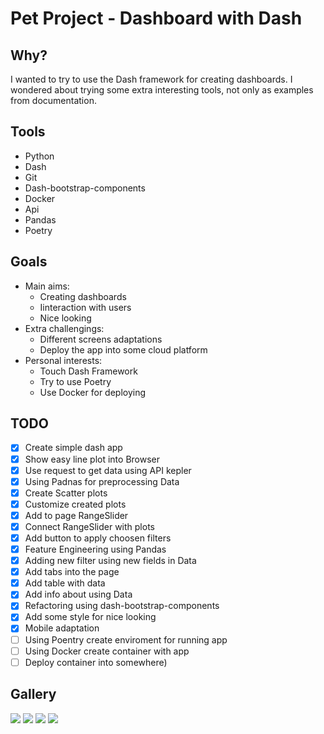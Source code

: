 # Pet Project - Dashboard with Dash

## Why?
I wanted to try to use the Dash framework for creating dashboards. I wondered about trying some extra interesting tools, not only as examples from documentation. 

## Tools
- Python
- Dash
- Git
- Dash-bootstrap-components
- Docker
- Api
- Pandas
- Poetry

## Goals


- Main aims:
	- Creating dashboards
	- Iinteraction with users
	- Nice looking
- Extra challengings:
	- Different screens adaptations
	- Deploy the app into some cloud platform
- Personal interests:
	- Touch Dash Framework
	- Try to use Poetry
	- Use Docker for deploying

## TODO

 - [x] Create simple dash app 
 - [x] Show easy line plot into Browser
 - [x] Use request to get data using API kepler
 - [x] Using Padnas for preprocessing Data
 - [x] Create Scatter plots
 - [x] Customize created plots
 - [x] Add to page RangeSlider
 - [x] Connect RangeSlider with plots
 - [x] Add button to apply choosen filters
 - [x] Feature Engineering using Pandas
 - [x] Adding new filter using new fields in Data
 - [x] Add tabs into the page
 - [x] Add  table with data 
 - [x] Add info about using Data
 - [x] Refactoring using dash-bootstrap-components
 - [x] Add some style for nice looking
 - [x] Mobile adaptation
 - [ ] Using Poentry create enviroment for running app
 - [ ] Using Docker create container with app
 - [ ] Deploy container into somewhere)
 
 ## Gallery
 
![](https://lh3.googleusercontent.com/fife/AAbDypBqJ6oBx_56op1gxs4m6tvQXBOdb2ulEWCvt9s3wpWpsG2u_NtYtQoI_eB-TTU_jIfaAZxkKDVnjpC_7fh0pJlfl3iKZHw2FPMWabzf5zPbZfeadrgiHuWCqlv5mVQ3LCSkckDItLEa0_ma4vmUe4wA-hSTT4iGnjM5jFB_M23tfYPz-X3tPOO5ZFArnDJVPxgnX2YW-xc3nyE4otyN9PjC3X-fSXn_2ZuTvecOb1NlzkaejUGAHiD3kjMDlmMHRAgW7a9YQxCQjvMWKC1aH_FQfyMjYq34EUQfczT8tIEGstspFmoXlyUug1JmQmzXqEEWmKwEDCt3SjZjWZVFmtH5I8VHdrzjLAdsthXe0s6E0wcovqW0rSTi9sAzRFzgIhPBVwjwsQCzCADtzLHCJ79EQcj5P7KbRMjod6C0xojwsQuq2D6D_gsywNZA7qFsVJ3ckgLmUkaSizsczO8hKH1EJoyydu44ql0GpA9vsOJRW6zhCsofRqdMcnqWmrwmTUwYHE94YGhfYccoBYph97prkzOnZ17CEliAKrANgQlRdcQqil8_PtTEjtPUG2HLVnjjWkbWSapNEJehv-BghkHVAzvt6kSsZTizVAw_KP0tewVGCFUtL1zHduqRbf739sn8C0AicLX5RCXk1oMLyWK-vduC3Y2bG27rVMiugMMHByXLemDLFKJrJcP8wV3X4FWUmxtYexNOYPg_Ha17-YLGE-OXnyd9aA6Qv9YfkDxA6598y93x1WSFTny6DmbMZC1bIyQNtfSXTRs4okc-sb6mo9M-ph2hdMztqvBRJk2yySXEr4tpmnqsuFICbA44_wU3tuGpBlH6tZd_HmH5-onQVPOtZpRHqzWWTb-SksNmeUtf8Y_KI6jlXlxDC2Qkj2XS1hiKzqdGw9yD3BMQtOv_pEayockc5B3_oerWCYvhkgSOMD7U-f1hycCmi_Rv2ZQxR-CFrbI3_mxaaiFvmBX0xAvkFQmvHWvCOTXYjtUIF77wX7zlODHUt1E952pblh4Jx_6IiQPJiyQJK65hX0LdRzWa_-j-HzFiX55bnaHF56xSwAfNA7WFi7JhHTkLVM_AjG3LIQnFSHpREwa0IWdjwQP8NClVMdCeI8BO9t-ITwalTrwZRhHSvkXjM1m9FcyYOnpZgz4344iAkoQz9TCDDKDo-1InV2cHTKt28S9B4pj2DbOWroXfTCI_04veGs5sOsdPFyUYPorEfW0zxgu2lDAUUNHFHOCmGuddFtcH_puoNDDGgL-s6mSq2OT6Ya8nnV43-x-ibr0xEOjTT7cxnNwXSdWnRQ=w1920-h945)
![](https://lh3.googleusercontent.com/fife/AAbDypBw9_lkrmh9jfzkbqTEhkb9z5GDVOU2Rqj1YNGyeHMlUkO5D-9xPSW6svcgiSDhAkHzEWs3ououDRBbo8bFBgOIxwFtnWMivPJ7zOKnGsEFKoH7JBxf6rUdk31Z_PhKdXZRrQBFhMqszphkteLkgKR1e14jA5HZAw6TxSQ0wkJRXFzlwXve5Cs8h_enC8XA7ssxSNlsOAiJFYn0_urXO_yzgoji9uInzCJ1A_QLdI1tZheUNDwKyVLaxdltJ_eP5rBvmiEXlvOOturidGK8F33TrStsRrUp0CbQ67CDNPNJ6-2m3CtqFErAoNE57-kKwVSAXAf_959fRq4l_J13a--6Lg_QzoX8bAcvZABseuv0jlrZflxOC8oEs1wtUd0H9sA5a04JuwZXFegs7IWOH1PiuQHQMTERGqJ8fTxeYfHt1BJlOtIutcUziR_P31IYv7Ej7Zxhi_I9vRcJrHtwG9-EeTaSsx_ARAICNRvPyJNKsaBGXmDSnv7U04TvwGmq5zXAPugV9HRuJTaVlcK8kem_HD3K9x52vlARjh37KCo7WmRNgPFHmOYiAv7whsr2wFRr-Ge9j-zux2WoatmPJAl5TWHDHoYWUJKgyozQJ3eOFU7HZxAId53fWv4_SNa2eYgMSsrhLeNFGmVIf07OzuchMRlyjM9lHPfHLLKCHGLTJN9McsaAW1JUkgTe2pvwCLOLCBYDJgjhtTXMK9lDiJV8LBfkHLgyBOL_uOXZQl_FRxLvoZm6YBcdhFewZLI9g2dvHIO_xel9grZcIZl0LiS2ZNOG7Jmj8T3eQKfhJzfacO6ve5BSKksAHd6tcmvewk81XDAKvZ-iDZZcnFxsOr3QsFg6Z82W4BXolmWL26ovwYOsRHo99gbsx25G8wEH5GSF2owGgMI1hpJSvQSgRRKeaLxJHtEmWM1vCHFGu5rDI0nVt-xj34HQhEt3ceS_0sw6WwVRqPpsciz6mDEpmDdTViK-AXw5GLpQsd3fXBzzl4WLL-F3hvVJ1Bd5nw8Q3Fe0X1RbmCoj0MqQh8Z2aVDwagSMcFRAbtde4lHiK-9Nl_bpRU0HC4Wb9XK0RTGSAb70EjFV6O0ZQOSxQJu8b4Xgm0H-n2wLO6KXXtHULIJkdjdYFN1gPo95HkYXvBHCAEB61Jg9d9_1HjeMwnSnPKEiTnTSqmXSRRw0mcp2VoXgOQy52nm2Ws8i6fpa0c3o9ktIJtbrRgJuiEQvkRzjNaccYxtEDvyp8PRmfp8fAbP1FnxCJ0wJB7h-02n7Kwz5D5Z4CFSLGPWjCLXsIrIxIS4agyQU9Zm0iw=w1920-h945)
![](https://lh3.googleusercontent.com/fife/AAbDypCJeVePggTIJfRxUnFHBHDUk5AAjBsYqVVbRgl0Jl85YhqhiRrN9RI3hv2-sAl64QomhUOZ0OF9wUfECFtp_CtErNEcbfi2BoRvUSPmzYW32ERz4c4ees4BC-SQkivkrva-hDzwN3b20oe67-S3RqEzEOJCc-YcsN17d5wETlxVzy-xOHaJTHKml64mPSldA9rYf3AeVUW0SIzbx9j7jXVbQsnnbkExzIsTM8IT69D3sJ3VwzxaU2bZ7YgCoUA-B6J4hO3y1nHOqmmrbJyFeDkVlSKIx2gRPkZPX7xqB7nEj5fg0w1FvJOIvE4YdqraZRkUxn1Us-Us-yNUoIg5l5-48gCK9kxbDKvtKol10Wc9ji8IIcFbQBWD7aQ0lQiIPqFJ2PAJ8uwX2Nv4FGdaZhJwZSGNETzq5t2s2GkDFExLA1KJTs47LHq_8Vmx5GoNC4i0d_HA0wI8nTqmgdjwI74RWcQ8D7Qqz6zhgE2D9F6I55X9Gj9fhJcRmAEc6Jf12kZSw-m0z1U3DafmRGyEMoNzl5NGtv_62GsixJfu-ew0pnL2zzH0ti6LBJ6wiW_iXrXVPSrATXST4gwgrua3R-NXGsubZ9v3LpZpwkTedsJ2nfItrCYkJJxj1DUq4L_Pzv4zbFBX7XIAaXC5AZo63coGBQx4340tUA_MQIAa91_nqP8prXhF-IFWa9lU8IW2MdLbbNXa-YkVP0LV0hRRB1C7P_jNpPBAMYr5Yv8TnBTSl5Nd3VI8u_VEd3gaInT4UwykMjZIhy3Js30l1lN2cHEIm40bbSuXGhrqu4NqvjUxhdr9CKmLDdDXdDyNdXH6ELQ-m_JY3MHoHFSe_v1DNCluj32wd8l4szYD7xYCl8YZy48snaYsFIJM4Mfh9kIYGbpeks_62QMH1x_JSeMR04gPkGSonsmBwLthTi-_O5QTl7dg6YS8WuFJ1xiXRowA-v1trdMzgRp9DxAFDsimK6g21WO91tjBhJuGYoGz4gDFyAhEhnnAo56EL4C_LEfXbg4KdotwWBANE2dtwaS3LNsVWRDI3p4AmgDl1NsTILgetJzbkjP8UKnNiz5NmHzwT8dDJPH2khpeE90F1OXNy0yIHTnr0d5RG9RloaLn76U1dpeMUXQeIvLJjoMHPSCPt-HhkYabH0DPZijyAVC4RFrLhL_umzvd5EVlPNWcnjZYNn7NCFPg2-vr4W9vT_ySsPzltsV8OQwjgRSQXQv5t3pcb60BdSGrqL2T3_P8HRCW3A8mIT4TIxOeU1hQh1q0FqmV4yW2jDF4u6M2MirOsWHfx-IJPoLXJg=w1920-h945)
[](https://lh3.googleusercontent.com/fife/AAbDypCJeVePggTIJfRxUnFHBHDUk5AAjBsYqVVbRgl0Jl85YhqhiRrN9RI3hv2-sAl64QomhUOZ0OF9wUfECFtp_CtErNEcbfi2BoRvUSPmzYW32ERz4c4ees4BC-SQkivkrva-hDzwN3b20oe67-S3RqEzEOJCc-YcsN17d5wETlxVzy-xOHaJTHKml64mPSldA9rYf3AeVUW0SIzbx9j7jXVbQsnnbkExzIsTM8IT69D3sJ3VwzxaU2bZ7YgCoUA-B6J4hO3y1nHOqmmrbJyFeDkVlSKIx2gRPkZPX7xqB7nEj5fg0w1FvJOIvE4YdqraZRkUxn1Us-Us-yNUoIg5l5-48gCK9kxbDKvtKol10Wc9ji8IIcFbQBWD7aQ0lQiIPqFJ2PAJ8uwX2Nv4FGdaZhJwZSGNETzq5t2s2GkDFExLA1KJTs47LHq_8Vmx5GoNC4i0d_HA0wI8nTqmgdjwI74RWcQ8D7Qqz6zhgE2D9F6I55X9Gj9fhJcRmAEc6Jf12kZSw-m0z1U3DafmRGyEMoNzl5NGtv_62GsixJfu-ew0pnL2zzH0ti6LBJ6wiW_iXrXVPSrATXST4gwgrua3R-NXGsubZ9v3LpZpwkTedsJ2nfItrCYkJJxj1DUq4L_Pzv4zbFBX7XIAaXC5AZo63coGBQx4340tUA_MQIAa91_nqP8prXhF-IFWa9lU8IW2MdLbbNXa-YkVP0LV0hRRB1C7P_jNpPBAMYr5Yv8TnBTSl5Nd3VI8u_VEd3gaInT4UwykMjZIhy3Js30l1lN2cHEIm40bbSuXGhrqu4NqvjUxhdr9CKmLDdDXdDyNdXH6ELQ-m_JY3MHoHFSe_v1DNCluj32wd8l4szYD7xYCl8YZy48snaYsFIJM4Mfh9kIYGbpeks_62QMH1x_JSeMR04gPkGSonsmBwLthTi-_O5QTl7dg6YS8WuFJ1xiXRowA-v1trdMzgRp9DxAFDsimK6g21WO91tjBhJuGYoGz4gDFyAhEhnnAo56EL4C_LEfXbg4KdotwWBANE2dtwaS3LNsVWRDI3p4AmgDl1NsTILgetJzbkjP8UKnNiz5NmHzwT8dDJPH2khpeE90F1OXNy0yIHTnr0d5RG9RloaLn76U1dpeMUXQeIvLJjoMHPSCPt-HhkYabH0DPZijyAVC4RFrLhL_umzvd5EVlPNWcnjZYNn7NCFPg2-vr4W9vT_ySsPzltsV8OQwjgRSQXQv5t3pcb60BdSGrqL2T3_P8HRCW3A8mIT4TIxOeU1hQh1q0FqmV4yW2jDF4u6M2MirOsWHfx-IJPoLXJg=w1920-h945)
![](https://lh3.googleusercontent.com/fife/AAbDypAHdwBT8eVTZ6UKg7Dx4-xZegKnie8ZPxh4zya0WyehaeLgzr4RNb_sUOlJzR4T1SuUaK6z0-KvYf_opPdTu8UhYYDeeWAFoYNE5R89tfBVIb8XdqtAcr9kDJX4eEEHc1p9FPluzhhBcPSEuNEaSDFaOUnpzP9h1iXV6kr53JiF3jy4EuHEIl2vLrC8Q57yZJdVMAFeYCwC0UMSyxfWgt8aWRWJAuFyxrzDMKPdFcNMYSTmZNpIx0xt-GRWhwhSrC2H0XPZN5oBfDytJKk66p_1Sbv84tv3popKAjbxnZMvy2IYKvnNrMnvRGMMXC8x4j7lQWnDju5TgN1G0ArOhEkbFBTAU9t1wjR342SKkTs-8lJth8tlvIrIEiGNVm9-dbK0hpL4nvtBzWBof6NpDCu0vu2iimW0moAsm5Mw8mqVE4aeaXV_O3XIGALlNMbXXeOGqe7BVPD8o3JjiqeGfkoXvy82_Qv6pdSQ7eTEiywuvvaftHgBhqWKWB3eqMa-WSKkxdMq9Pv62tBGZOZM8oNGMKaZhmJivEkNCxwA9A4EdOHYmTMfBp0HeB59X4lE3ugrr23BZIjYXUmiCa9-ZhvK5UKSCz8EnxbpgTtLo8ilQZ9dipGO7H8cKKnmJ7Vaomvt8bgNYEI6X0OdkBKZTybiElatm4kjQDX9rXpEAhFmZ1jkd5u265zciPTxP8r_NXJFUkFde7i1St8nap1IQQianDD0u_TT1V_9ksOYnqmNUtSMndNp_QpCBg194PoHjfyaroiHParSsoIE62Nccn1LHK5_1xQpdiIHZ4tBpCk81Z684hEQUhE1Ex5gwpjbj-K8zPOs3-O0uWxTeehZC3ahCiEjoJMeNiy1GbKJXaLoyzzJIlAiFNTuc2tWAgy1Wk1LxZRQy9mwcoSyvyzbVvUWnkGi494qJaR4K2LG9bkvDiv3WTf4l8j1Oh-Pz7x055vV-Qg3Df1hCNCEyK4_RpK8UJRG7T3yhPKh8AX1rBqvuiwdFwiS18Y88t_u4l7MGus6AGWhpzZd33cSuceHfOQrDFPDzfS2rRS-A8D2dy7stqpk_3CQfimHzeLXsIghJtj0kGKnM-jxwWs5klNqtB0l_dbh0qEY-bkgNfjkSKdO8660Le-KnU_FnRzu5XRBb1CJ8ubeMqK11w1sk80orZ9-xfcIphdCjQDuBxifm5W23O3uFF1xmMNtYy29nkkIUFnciWbgNONm4jZt3cSxmthR6EkVsazOj_SSUKGrY0KGCBZLcQQD9gChcZdL4_QjzX22ewLu6xzQGghUCt1xQhapwz5-cNA7Iw=w1920-h945)

